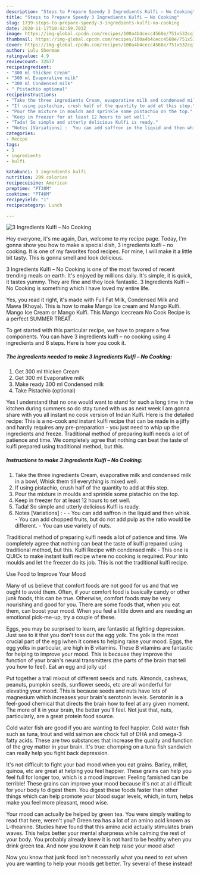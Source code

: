 ```yaml
---
description: "Steps to Prepare Speedy 3 Ingredients Kulfi – No Cooking"
title: "Steps to Prepare Speedy 3 Ingredients Kulfi – No Cooking"
slug: 1739-steps-to-prepare-speedy-3-ingredients-kulfi-no-cooking
date: 2020-11-17T10:42:59.703Z
image: https://img-global.cpcdn.com/recipes/100a4b4cecc4568e/751x532cq70/3-ingredients-kulfi-no-cooking-recipe-main-photo.jpg
thumbnail: https://img-global.cpcdn.com/recipes/100a4b4cecc4568e/751x532cq70/3-ingredients-kulfi-no-cooking-recipe-main-photo.jpg
cover: https://img-global.cpcdn.com/recipes/100a4b4cecc4568e/751x532cq70/3-ingredients-kulfi-no-cooking-recipe-main-photo.jpg
author: Lulu Sherman
ratingvalue: 4.9
reviewcount: 32677
recipeingredient:
- "300 ml thicken Cream"
- "300 ml Evaporative milk"
- "300 ml Condensed milk"
- " Pistachio optional"
recipeinstructions:
- "Take the three ingredients Cream, evaporative milk and condensed milk in a bowl, Whisk them till everything is mixed well."
- "If using pistachio, crush half of the quantity to add at this step."
- "Pour the mixture in moulds and sprinkle some pistachio on the top."
- "Keep in freezer for at least 12 hours to set well."
- "Tada! So simple and utterly delicious Kulfi is ready."
- "Notes [Variations] :  You can add saffron in the liquid and then whisk. You can add chopped fruits, but do not add pulp as the ratio would be different. You can use variety of nuts."
categories:
- Recipe
tags:
- 3
- ingredients
- kulfi

katakunci: 3 ingredients kulfi 
nutrition: 299 calories
recipecuisine: American
preptime: "PT30M"
cooktime: "PT46M"
recipeyield: "1"
recipecategory: Lunch

---
```



![3 Ingredients Kulfi – No Cooking](https://img-global.cpcdn.com/recipes/100a4b4cecc4568e/751x532cq70/3-ingredients-kulfi-no-cooking-recipe-main-photo.jpg)

Hey everyone, it's me again, Dan, welcome to my recipe page. Today, I'm gonna show you how to make a special dish, 3 ingredients kulfi – no cooking. It is one of my favorites food recipes. For mine, I will make it a little bit tasty. This is gonna smell and look delicious.

3 Ingredients Kulfi – No Cooking is one of the most favored of recent trending meals on earth. It's enjoyed by millions daily. It's simple, it is quick, it tastes yummy. They are fine and they look fantastic. 3 Ingredients Kulfi – No Cooking is something which I have loved my entire life.

Yes, you read it right, it&#39;s made with Full Fat Milk, Condensed Milk and Mawa (Khoya). This is how to make Mango Ice cream and Mango Kulfi. Mango Ice Cream or Mango Kulfi. This Mango Icecream No Cook Recipe is a perfect SUMMER TREAT.


To get started with this particular recipe, we have to prepare a few components. You can have 3 ingredients kulfi – no cooking using 4 ingredients and 6 steps. Here is how you cook it.

<!--inarticleads1-->

##### The ingredients needed to make 3 Ingredients Kulfi – No Cooking:

1. Get 300 ml thicken Cream
1. Get 300 ml Evaporative milk
1. Make ready 300 ml Condensed milk
1. Take  Pistachio (optional)


Yes I understand that no one would want to stand for such a long time in the kitchen during summers so do stay tuned with us as next week I am gonna share with you all instant no cook version of Indian Kulfi. Here is the detailed recipe: This is a no-cook and instant kulfi recipe that can be made in a jiffy and hardly requires any pre-preparation - you just need to whip up the ingredients and freeze. Traditional method of preparing kulfi needs a lot of patience and time. We completely agree that nothing can beat the taste of kulfi prepared using traditional method, but this. 

<!--inarticleads2-->

##### Instructions to make 3 Ingredients Kulfi – No Cooking:

1. Take the three ingredients Cream, evaporative milk and condensed milk in a bowl, Whisk them till everything is mixed well.
1. If using pistachio, crush half of the quantity to add at this step.
1. Pour the mixture in moulds and sprinkle some pistachio on the top.
1. Keep in freezer for at least 12 hours to set well.
1. Tada! So simple and utterly delicious Kulfi is ready.
1. Notes [Variations] : -  - You can add saffron in the liquid and then whisk. - You can add chopped fruits, but do not add pulp as the ratio would be different. - You can use variety of nuts.


Traditional method of preparing kulfi needs a lot of patience and time. We completely agree that nothing can beat the taste of kulfi prepared using traditional method, but this. Kulfi Recipe with condensed milk - This one is QUICk to make instant kulfi recipe where no cooking is required. Pour into moulds and let the freezer do its job. This is not the traditional kulfi recipe. 

Use Food to Improve Your Mood


Many of us believe that comfort foods are not good for us and that we ought to avoid them. Often, if your comfort food is basically candy or other junk foods, this can be true. Otherwise, comfort foods may be very nourishing and good for you. There are some foods that, when you eat them, can boost your mood. When you feel a little down and are needing an emotional pick-me-up, try a couple of these.

Eggs, you may be surprised to learn, are fantastic at fighting depression. Just see to it that you don't toss out the egg yolk. The yolk is the most crucial part of the egg iwhen it comes to helping raise your mood. Eggs, the egg yolks in particular, are high in B vitamins. These B vitamins are fantastic for helping to improve your mood. This is because they improve the function of your brain's neural transmitters (the parts of the brain that tell you how to feel). Eat an egg and jolly up!

Put together a trail mixout of different seeds and nuts. Almonds, cashews, peanuts, pumpkin seeds, sunflower seeds, etc are all wonderful for elevating your mood. This is because seeds and nuts have lots of magnesium which increases your brain's serotonin levels. Serotonin is a feel-good chemical that directs the brain how to feel at any given moment. The more of it in your brain, the better you'll feel. Not just that, nuts, particularly, are a great protein food source.

Cold water fish are good if you are wanting to feel happier. Cold water fish such as tuna, trout and wild salmon are chock full of DHA and omega-3 fatty acids. These are two substances that increase the quality and function of the grey matter in your brain. It's true: chomping on a tuna fish sandwich can really help you fight back depression. 

It's not difficult to fight your bad mood when you eat grains. Barley, millet, quinoa, etc are great at helping you feel happier. These grains can help you feel full for longer too, which is a mood improver. Feeling famished can be terrible! These grains can improve your mood because it's not at all difficult for your body to digest them. You digest these foods faster than other things which can help promote your blood sugar levels, which, in turn, helps make you feel more pleasant, mood wise.

Your mood can actually be helped by green tea. You were simply waiting to read that here, weren't you? Green tea has a lot of an amino acid known as L-theanine. Studies have found that this amino acid actually stimulates brain waves. This helps better your mental sharpness while calming the rest of your body. You probably already knew it is not hard to be healthy when you drink green tea. And now you know it can help raise your mood also!

Now you know that junk food isn't necessarily what you need to eat when you are wanting to help your moods get better. Try several of these instead!

